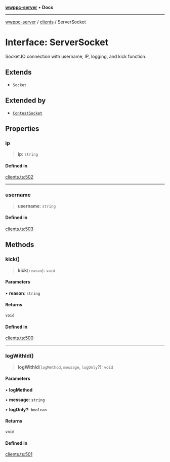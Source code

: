 [**wwppc-server**](../../README.md) • **Docs**

***

[wwppc-server](../../modules.md) / [clients](../README.md) / ServerSocket

# Interface: ServerSocket

Socket.IO connection with username, IP, logging, and kick function.

## Extends

- `Socket`

## Extended by

- [`ContestSocket`](../../contest/interfaces/ContestSocket.md)

## Properties

### ip

> **ip**: `string`

#### Defined in

[clients.ts:502](https://github.com/WWPPC/WWPPC-server/blob/64a61903b5a0f4aa306afe641a1ba5b173736b1a/src/clients.ts#L502)

***

### username

> **username**: `string`

#### Defined in

[clients.ts:503](https://github.com/WWPPC/WWPPC-server/blob/64a61903b5a0f4aa306afe641a1ba5b173736b1a/src/clients.ts#L503)

## Methods

### kick()

> **kick**(`reason`): `void`

#### Parameters

• **reason**: `string`

#### Returns

`void`

#### Defined in

[clients.ts:500](https://github.com/WWPPC/WWPPC-server/blob/64a61903b5a0f4aa306afe641a1ba5b173736b1a/src/clients.ts#L500)

***

### logWithId()

> **logWithId**(`logMethod`, `message`, `logOnly`?): `void`

#### Parameters

• **logMethod**

• **message**: `string`

• **logOnly?**: `boolean`

#### Returns

`void`

#### Defined in

[clients.ts:501](https://github.com/WWPPC/WWPPC-server/blob/64a61903b5a0f4aa306afe641a1ba5b173736b1a/src/clients.ts#L501)
